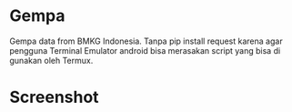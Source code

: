 # Gempa
Gempa data from BMKG Indonesia. Tanpa pip install request karena agar pengguna Terminal Emulator android bisa merasakan script yang bisa di gunakan oleh Termux.
# Screenshot

